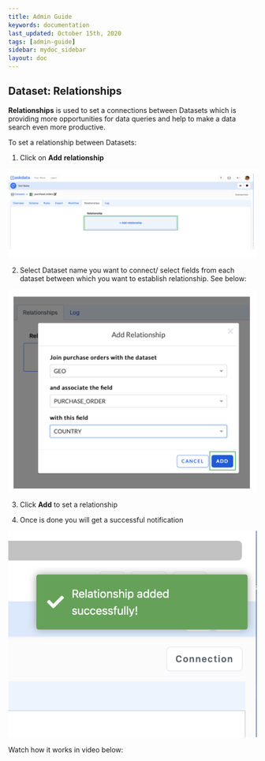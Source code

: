 ```yaml
---
title: Admin Guide
keywords: documentation
last_updated: October 15th, 2020
tags: [admin-guide]
sidebar: mydoc_sidebar
layout: doc
---
```


## Dataset: **Relationships**

**Relationships** is used to set a connections between Datasets which is providing more opportunities for data queries and help to make a data search even more productive. 

To set a relationship between Datasets:

1. Click on **Add** **relationship** 

<img src="/media/admin-guide/dsre_1.png" class="image-doc p-3">

2. Select Dataset name you want to connect/ select fields from each dataset between which you want to establish relationship.  See below:

<img src="/media/admin-guide/dsre_2.png" class="image-doc p-3"> 

3. Click **Add** to set a relationship

4. Once is done you will get a successful notification

<img src="/media/admin-guide/dsre_3.png" class="image-doc p-3">

Watch how it works in video below:



